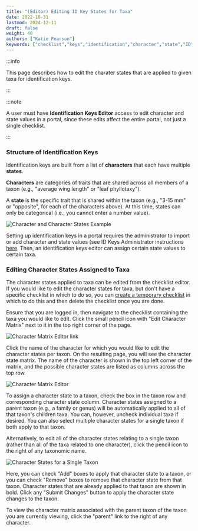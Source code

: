 ```yaml
---
title: "(Editor) Editing ID Key States for Taxa"
date: 2022-10-31
lastmod: 2024-12-11
draft: false
weight: 40
authors: ["Katie Pearson"]
keywords: ["checklist","keys","identification","character","state","ID"]
---
```


:::info

This page describes how to edit the charater states that are applied to given taxa for identification keys.

:::

:::note

A user must have **Identification Keys Editor** access to edit character and state values in a portal, since these edits affect the entire portal, not just a single checklist.

:::

### Structure of Identification Keys

Identification keys are built from a list of **characters** that each have multiple **states**.

**Characters** are categories of traits that are shared across all members of a taxon (e.g., "average wing length" or "leaf phyllotaxy").

A **state** is the specific trait that is shared within the taxon (e.g., "3-15 mm" or "opposite", for each of the characters above). At this time, states can only be categorical (i.e., you cannot enter a number value).

![Character and Character States Example](/img/charactervsstate.jpg)

Setting up identification keys in a portal requires the administrator to import or add character and state values (see ID Keys Administrator instructions [here](admin). Then, an identification keys editor can assign certain state values to certain taxa.

### Editing Character States Assigned to Taxa
The character states applied to taxa can be edited from the checklist editor. If you would like to edit the character states for taxa, but don't have a specific checklist in which to do so, you can [create a temporary checklist](../Checklists/creating_checklist) in which to do this and then delete the checklist once you are done.

Ensure that you are logged in, then navigate to the checklist containing the taxa you would like to edit. Click the small pencil icon with "Edit Character Matrix" next to it in the top right corner of the page.

![Character Matrix Editor link](/img/editcharactermatrix.jpg)

Click the name of the character for which you would like to edit the character states per taxon. On the resulting page, you will see the character state matrix. The name of the character is shown in the top left corner of the matrix, and the possible character states are listed as columns across the top row.

![Character Matrix Editor](/img/charactermatrix.jpg)

To assign a character state to a taxon, check the box in the taxon row and corresponding character state column. Character states assigned to a parent taxon (e.g., a family or genus) will be automatically applied to all of that taxon's children taxa. You can, however, uncheck individual taxa if desired. You can also select multiple character states for a single taxon if both apply to that taxon.

Alternatively, to edit all of the character states relating to a single taxon (rather than all of the taxa related to one character), click the pencil icon to the right of any taxonomic name.

![Character States for a Single Taxon](/img/pertaxoncharacters.jpg)

Here, you can check "Add" boxes to apply that character state to a taxon, or you can check "Remove" boxes to remove that character state from that taxon. Character states that are already applied to that taxon are shown in bold. Click any "Submit Changes" button to apply the character state changes to the taxon.

To view the character matrix associated with the parent taxon of the taxon you are currently viewing, click the "parent" link to the right of any character.
